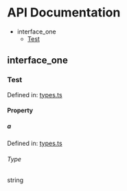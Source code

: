   
# API Documentation
  
- interface_one
  - [Test](#test)
  
## interface_one
  
### Test
  
Defined in: [types.ts](../../../types.ts#L1C0)  
  
#### Property
  
##### a
  
Defined in: [types.ts](../../../types.ts#L2C2)  
  
###### Type
  
string  
